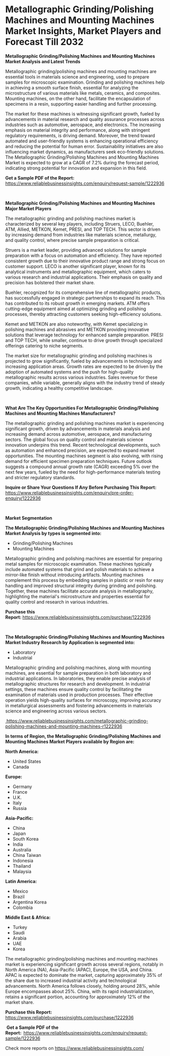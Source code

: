 <p><h1>Metallographic Grinding/Polishing Machines and Mounting Machines Market Insights, Market Players and Forecast Till 2032</h1></p><p><strong>Metallographic Grinding/Polishing Machines and Mounting Machines Market Analysis and Latest Trends</strong></p>
<p><p>Metallographic grinding/polishing machines and mounting machines are essential tools in materials science and engineering, used to prepare samples for microscopic examination. Grinding and polishing machines help in achieving a smooth surface finish, essential for analyzing the microstructure of various materials like metals, ceramics, and composites. Mounting machines, on the other hand, facilitate the encapsulation of specimens in a resin, supporting easier handling and further processing.</p><p>The market for these machines is witnessing significant growth, fueled by advancements in material research and quality assurance processes across industries such as automotive, aerospace, and electronics. The increasing emphasis on material integrity and performance, along with stringent regulatory requirements, is driving demand. Moreover, the trend toward automated and user-friendly systems is enhancing operational efficiency and reducing the potential for human error. Sustainability initiatives are also influencing market dynamics, as manufacturers seek eco-friendly solutions. The Metallographic Grinding/Polishing Machines and Mounting Machines Market is expected to grow at a CAGR of 7.2% during the forecast period, indicating strong potential for innovation and expansion in this field.</p></p>
<p><strong>Get a Sample PDF of the Report:&nbsp;</strong> <a href="https://www.reliablebusinessinsights.com/enquiry/request-sample/1222936?utm_campaign=3455&utm_medium=2&utm_source=Github&utm_content=ia&utm_term=11042025&utm_id=metallographic-grindingpolishing-machines-and-mounting-machines">https://www.reliablebusinessinsights.com/enquiry/request-sample/1222936</a></p>
<p>&nbsp;</p>
<p><strong>Metallographic Grinding/Polishing Machines and Mounting Machines Major Market Players</strong></p>
<p><p>The metallographic grinding and polishing machines market is characterized by several key players, including Struers, LECO, Buehler, ATM, Allied, METKON, Kemet, PRESI, and TOP TECH. This sector is driven by increasing demand from industries like materials science, metallurgy, and quality control, where precise sample preparation is critical.</p><p>Struers is a market leader, providing advanced solutions for sample preparation with a focus on automation and efficiency. They have reported consistent growth due to their innovative product range and strong focus on customer support. LECO is another significant player, known for its analytical instruments and metallographic equipment, which caters to various research and industrial applications. Their emphasis on quality and precision has bolstered their market share.</p><p>Buehler, recognized for its comprehensive line of metallographic products, has successfully engaged in strategic partnerships to expand its reach. This has contributed to its robust growth in emerging markets. ATM offers cutting-edge equipment aimed at optimizing grinding and polishing processes, thereby attracting customers seeking high-efficiency solutions.</p><p>Kemet and METKON are also noteworthy, with Kemet specializing in polishing machines and abrasives and METKON providing innovative solutions that leverage technology for enhanced sample preparation. PRESI and TOP TECH, while smaller, continue to drive growth through specialized offerings catering to niche segments.</p><p>The market size for metallographic grinding and polishing machines is projected to grow significantly, fueled by advancements in technology and increasing application areas. Growth rates are expected to be driven by the adoption of automated systems and the push for high-quality metallographic results across various industries. Sales revenue for these companies, while variable, generally aligns with the industry trend of steady growth, indicating a healthy competitive landscape.</p></p>
<p>&nbsp;</p>
<p><strong>What Are The Key Opportunities For Metallographic Grinding/Polishing Machines and Mounting Machines Manufacturers?</strong></p>
<p><p>The metallographic grinding and polishing machines market is experiencing significant growth, driven by advancements in materials analysis and increasing demand across automotive, aerospace, and manufacturing sectors. The global focus on quality control and materials science innovation underpins this trend. Recent technological developments, such as automation and enhanced precision, are expected to expand market opportunities. The mounting machines segment is also evolving, with rising demand for efficient specimen preparation techniques. Future outlook suggests a compound annual growth rate (CAGR) exceeding 5% over the next few years, fueled by the need for high-performance materials testing and stricter regulatory standards.</p></p>
<p><strong>Inquire or Share Your Questions If Any Before Purchasing This Report:</strong> <a href="https://www.reliablebusinessinsights.com/enquiry/pre-order-enquiry/1222936?utm_campaign=3455&utm_medium=2&utm_source=Github&utm_content=ia&utm_term=11042025&utm_id=metallographic-grindingpolishing-machines-and-mounting-machines">https://www.reliablebusinessinsights.com/enquiry/pre-order-enquiry/1222936</a></p>
<p>&nbsp;</p>
<p><strong>Market Segmentation</strong></p>
<p><strong>The Metallographic Grinding/Polishing Machines and Mounting Machines Market Analysis by types is segmented into:</strong></p>
<p><ul><li>Grinding/Polishing Machines</li><li>Mounting Machines</li></ul></p>
<p><p>Metallographic grinding and polishing machines are essential for preparing metal samples for microscopic examination. These machines typically include automated systems that grind and polish materials to achieve a mirror-like finish without introducing artifacts. Mounting machines complement this process by embedding samples in plastic or resin for easy handling and improved structural integrity during grinding and polishing. Together, these machines facilitate accurate analysis in metallography, highlighting the material's microstructure and properties essential for quality control and research in various industries.</p></p>
<p><strong>Purchase this Report:&nbsp;</strong><a href="https://www.reliablebusinessinsights.com/purchase/1222936?utm_campaign=3455&utm_medium=2&utm_source=Github&utm_content=ia&utm_term=11042025&utm_id=metallographic-grindingpolishing-machines-and-mounting-machines">https://www.reliablebusinessinsights.com/purchase/1222936</a></p>
<p>&nbsp;</p>
<p><strong>The Metallographic Grinding/Polishing Machines and Mounting Machines Market Industry Research by Application is segmented into:</strong></p>
<p><ul><li>Laboratory</li><li>Industrial</li></ul></p>
<p><p>Metallographic grinding and polishing machines, along with mounting machines, are essential for sample preparation in both laboratory and industrial applications. In laboratories, they enable precise analysis of metallographic structures for research and development. In industrial settings, these machines ensure quality control by facilitating the examination of materials used in production processes. Their effective operation yields high-quality surfaces for microscopy, improving accuracy in metallurgical assessments and fostering advancements in materials science and engineering across various sectors.</p></p>
<p><a href="https://www.reliablebusinessinsights.com/metallographic-grinding-polishing-machines-and-mounting-machines-r1222936?utm_campaign=3455&utm_medium=2&utm_source=Github&utm_content=ia&utm_term=11042025&utm_id=metallographic-grindingpolishing-machines-and-mounting-machines">&nbsp;https://www.reliablebusinessinsights.com/metallographic-grinding-polishing-machines-and-mounting-machines-r1222936</a></p>
<p><strong>In terms of Region, the Metallographic Grinding/Polishing Machines and Mounting Machines Market Players available by Region are:</strong></p>
<p>
    <p> <strong> North America: </strong>
        <ul>
            <li>United States</li>
            <li>Canada</li>
        </ul>
        </p> 
    <p> <strong> Europe: </strong>
        <ul>
            <li>Germany</li>
            <li>France</li>
            <li>U.K.</li>
            <li>Italy</li>
            <li>Russia</li>
        </ul>
        </p> 
    <p> <strong> Asia-Pacific: </strong>
        <ul>
            <li>China</li>
            <li>Japan</li>
            <li>South Korea</li>
            <li>India</li>
            <li>Australia</li>
            <li>China Taiwan</li>
            <li>Indonesia</li>
            <li>Thailand</li>
            <li>Malaysia</li>
        </ul>
        </p> 
    <p> <strong> Latin America: </strong>
        <ul>
            <li>Mexico</li>
            <li>Brazil</li>
            <li>Argentina Korea</li>
            <li>Colombia</li>
        </ul>
        </p> 
    <p> <strong> Middle East & Africa: </strong>
        <ul>
            <li>Turkey</li>
            <li>Saudi</li>
            <li>Arabia</li>
            <li>UAE</li>
            <li>Korea</li>
        </ul>
    </p>
    </p>
<p><p>The metallographic grinding/polishing machines and mounting machines market is experiencing significant growth across several regions, notably in North America (NA), Asia-Pacific (APAC), Europe, the USA, and China. APAC is expected to dominate the market, capturing approximately 35% of the share due to increased industrial activity and technological advancements. North America follows closely, holding around 28%, while Europe encompasses about 25%. China, with its rapid industrialization, retains a significant portion, accounting for approximately 12% of the market share.</p></p>
<p><strong>Purchase this Report: </strong><a href="https://www.reliablebusinessinsights.com/purchase/1222936?utm_campaign=3455&utm_medium=2&utm_source=Github&utm_content=ia&utm_term=11042025&utm_id=metallographic-grindingpolishing-machines-and-mounting-machines">https://www.reliablebusinessinsights.com/purchase/1222936</a></p>
<p>&nbsp;<strong>Get a Sample PDF of the Report:&nbsp;&nbsp;</strong><a href="https://www.reliablebusinessinsights.com/enquiry/request-sample/1222936?utm_campaign=3455&utm_medium=2&utm_source=Github&utm_content=ia&utm_term=11042025&utm_id=metallographic-grindingpolishing-machines-and-mounting-machines">https://www.reliablebusinessinsights.com/enquiry/request-sample/1222936</a></p>
<p><strong></strong></p>
<p>Check more reports on <a href="https://www.reliablebusinessinsights.com/?utm_campaign=3455&utm_medium=2&utm_source=Github&utm_content=ia&utm_term=11042025&utm_id=metallographic-grindingpolishing-machines-and-mounting-machines">https://www.reliablebusinessinsights.com/</a></p>